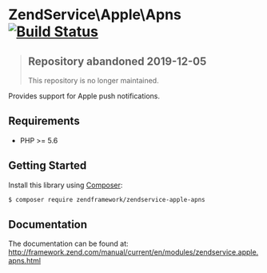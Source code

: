 ZendService\Apple\Apns [![Build Status](https://travis-ci.org/zendframework/ZendService_Apple_Apns.png?branch=master)](https://travis-ci.org/zendframework/ZendService_Apple_Apns)
================================

> ## Repository abandoned 2019-12-05
>
> This repository is no longer maintained.

Provides support for Apple push notifications.


## Requirements

* PHP >= 5.6

## Getting Started

Install this library using [Composer](http://getcomposer.org/):

```bash
$ composer require zendframework/zendservice-apple-apns
```

## Documentation

The documentation can be found at: http://framework.zend.com/manual/current/en/modules/zendservice.apple.apns.html
